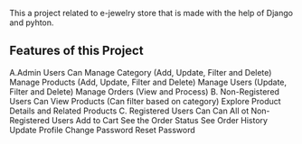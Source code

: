 This a project related to e-jewelry store that is made with the help of Django and pyhton.    
## Features of this Project
A.Admin Users Can
Manage Category (Add, Update, Filter and Delete)
Manage Products (Add, Update, Filter and Delete)
Manage Users (Update, Filter and Delete)
Manage Orders (View and Process)
B. Non-Registered Users Can
View Products (Can filter based on category)
Explore Product Details and Related Products
C. Registered Users Can Can
All ot Non-Registered Users
Add to Cart
See the Order Status
See Order History
Update Profile
Change Password
Reset Password
